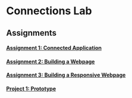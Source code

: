 # Connections Lab

## Assignments

#### [Assignment 1: Connected Application](https://github.com/pangnasun/ConnectionsLab/tree/main/Week-1)
#### [Assignment 2: Building a Webpage](https://github.com/pangnasun/ConnectionsLab/tree/main/Week-1/Assignment2_BuildWebsite)
#### [Assignment 3: Building a Responsive Webpage](https://github.com/pangnasun/ConnectionsLab/tree/main/Week-2/Assignment3_BuidingResponsiveWebsite)
#### [Project 1: Prototype](https://github.com/pangnasun/ConnectionsLab/tree/main/Week-3_JSON_Fetch/Project1_Prototype)
